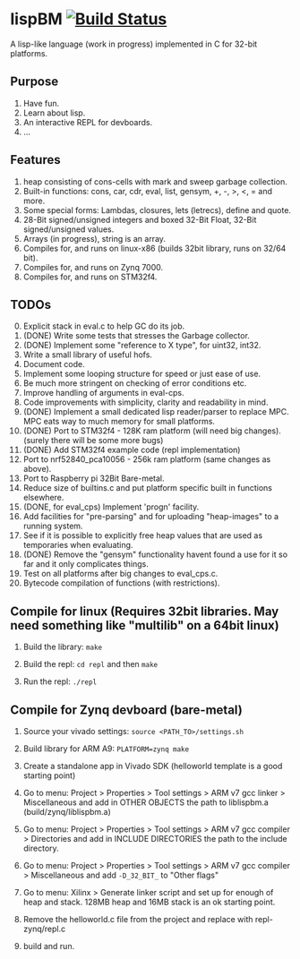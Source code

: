 # lispBM [![Build Status](https://travis-ci.org/svenssonjoel/lispBM.svg?branch=master)](https://travis-ci.org/svenssonjoel/lispBM)

A lisp-like language (work in progress) implemented in C for 32-bit platforms.

## Purpose
1. Have fun.
2. Learn about lisp.
3. An interactive REPL for devboards.
4. ...

## Features
1. heap consisting of cons-cells with mark and sweep garbage collection.
2. Built-in functions: cons, car, cdr, eval, list, gensym, +, -, >, <, = and more.
3. Some special forms: Lambdas, closures, lets (letrecs), define and quote.
4. 28-Bit signed/unsigned integers and boxed 32-Bit Float, 32-Bit signed/unsigned values.
5. Arrays (in progress), string is an array. 
6. Compiles for, and runs on linux-x86 (builds 32bit library, runs on 32/64 bit).
7. Compiles for, and runs on Zynq 7000.
8. Compiles for, and runs on STM32f4. 

## TODOs
0. Explicit stack in eval.c to help GC do its job. 
1. (DONE) Write some tests that stresses the Garbage collector.
2. (DONE) Implement some "reference to X type", for uint32, int32. 
3. Write a small library of useful hofs. 
4. Document code.
5. Implement some looping structure for speed or just ease of use. 
6. Be much more stringent on checking of error conditions etc.
7. Improve handling of arguments in eval-cps. 
8. Code improvements with simplicity, clarity  and readability in mind.
9. (DONE) Implement a small dedicated lisp reader/parser to replace MPC. MPC eats way to much memory for small platforms.
10. (DONE) Port to STM32f4 - 128K ram platform (will need big changes). (surely there will be some more bugs)
11. (DONE) Add STM32f4 example code (repl implementation)
11. Port to nrf52840_pca10056 - 256k ram platform (same changes as above).
12. Port to Raspberry pi 32Bit Bare-metal.
13. Reduce size of builtins.c and put platform specific built in functions elsewhere.
14. (DONE, for eval_cps) Implement 'progn' facility.
15. Add facilities for "pre-parsing" and for uploading "heap-images" to a running system.
16. See if it is possible to explicitly free heap values that are used as temporaries when evaluating. 
17. (DONE) Remove the "gensym" functionality havent found a use for it so far and it only complicates things.
18. Test on all platforms after big changes to eval_cps.c.
19. Bytecode compilation of functions (with restrictions).

## Compile for linux (Requires 32bit libraries. May need something like "multilib" on a 64bit linux)
1. Build the library: `make`

2. Build the repl: `cd repl` and then `make`

3. Run the repl: `./repl`

## Compile for Zynq devboard (bare-metal)
1. Source your vivado settings: `source <PATH_TO>/settings.sh`

2. Build library for ARM A9: `PLATFORM=zynq make`

3. Create a standalone app in Vivado SDK (helloworld template is a good starting point) 

4. Go to menu: Project > Properties > Tool settings > ARM v7 gcc linker > Miscellaneous
   and add in OTHER OBJECTS the path to liblispbm.a (build/zynq/liblispbm.a)

5. Go to menu: Project > Properties > Tool settings > ARM v7 gcc compiler > Directories
   and add in INCLUDE DIRECTORIES the path to the include directory.

6. Go to menu: Project > Properties > Tool settings > ARM v7 gcc compiler > Miscellaneous
    and add `-D_32_BIT_` to "Other flags"

7. Go to menu: Xilinx > Generate linker script
   and set up for enough of heap and stack. 128MB heap and 16MB stack is an ok starting point.

8. Remove the helloworld.c file from the project and replace with repl-zynq/repl.c

9. build and run. 
